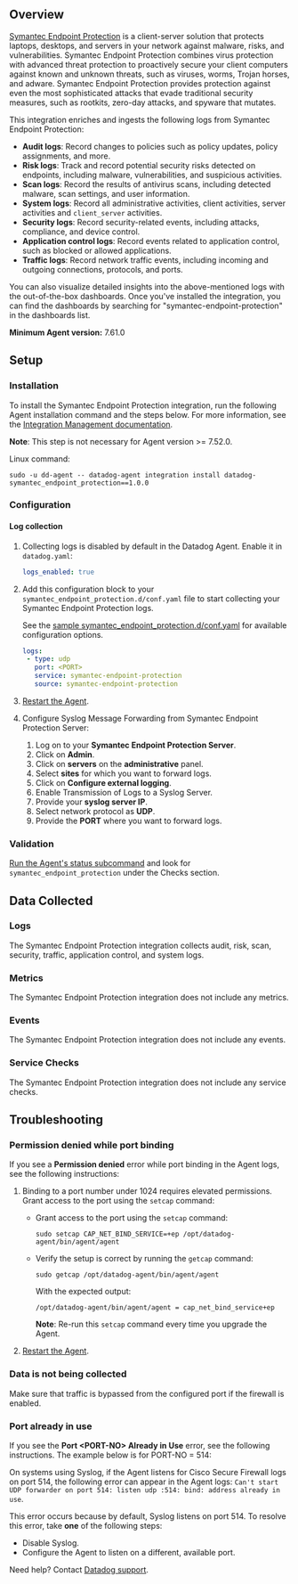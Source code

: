## Overview

[Symantec Endpoint Protection][5] is a client-server solution that protects laptops, desktops, and servers in your network against malware, risks, and vulnerabilities. Symantec Endpoint Protection combines virus protection with advanced threat protection to proactively secure your client computers against known and unknown threats, such as viruses, worms, Trojan horses, and adware. Symantec Endpoint Protection provides protection against even the most sophisticated attacks that evade traditional security measures, such as rootkits, zero-day attacks, and spyware that mutates.

This integration enriches and ingests the following logs from Symantec Endpoint Protection:

- **Audit logs**: Record changes to policies such as policy updates, policy assignments, and more.
- **Risk logs**: Track and record potential security risks detected on endpoints, including malware, vulnerabilities, and suspicious activities.
- **Scan logs**: Record the results of antivirus scans, including detected malware, scan settings, and user information.
- **System logs**: Record all administrative activities, client activities, server activities and `client_server` activities.
- **Security logs**: Record security-related events, including attacks, compliance, and device control.
- **Application control logs**: Record events related to application control, such as blocked or allowed applications.
- **Traffic logs**: Record network traffic events, including incoming and outgoing connections, protocols, and ports.

You can also visualize detailed insights into the above-mentioned logs with the out-of-the-box dashboards. Once you've installed the integration, you can find the dashboards by searching for "symantec-endpoint-protection" in the dashboards list.

**Minimum Agent version:** 7.61.0

## Setup

### Installation

To install the Symantec Endpoint Protection integration, run the following Agent installation command and the steps below. For more information, see the [Integration Management documentation][6].

**Note**: This step is not necessary for Agent version >= 7.52.0.

Linux command:

  ```shell
  sudo -u dd-agent -- datadog-agent integration install datadog-symantec_endpoint_protection==1.0.0
  ```

### Configuration

#### Log collection

1. Collecting logs is disabled by default in the Datadog Agent. Enable it in `datadog.yaml`:

    ```yaml
    logs_enabled: true
    ```

2. Add this configuration block to your `symantec_endpoint_protection.d/conf.yaml` file to start collecting your Symantec Endpoint Protection logs.

    See the [sample symantec_endpoint_protection.d/conf.yaml][6] for available configuration options.

      ```yaml
      logs:
       - type: udp
         port: <PORT>
         service: symantec-endpoint-protection
         source: symantec-endpoint-protection
      ```

3. [Restart the Agent][1].

4. Configure Syslog Message Forwarding from Symantec Endpoint Protection Server:

    1. Log on to your **Symantec Endpoint Protection Server**.
    2. Click on **Admin**.
    3. Click on **servers** on the **administrative** panel.
    4. Select **sites** for which you want to forward logs.
    5. Click on **Configure external logging**.
    6. Enable Transmission of Logs to a Syslog Server.
    7. Provide your **syslog server IP**.
    8. Select network protocol as **UDP**.
    9. Provide the **PORT** where you want to forward logs.

### Validation

[Run the Agent's status subcommand][2] and look for `symantec_endpoint_protection` under the Checks section.

## Data Collected

### Logs

The Symantec Endpoint Protection integration collects audit, risk, scan, security, traffic, application control, and system logs.

### Metrics

The Symantec Endpoint Protection integration does not include any metrics.

### Events

The Symantec Endpoint Protection integration does not include any events.

### Service Checks

The Symantec Endpoint Protection integration does not include any service checks.

## Troubleshooting

### Permission denied while port binding

If you see a **Permission denied** error while port binding in the Agent logs, see the following instructions:

   1. Binding to a port number under 1024 requires elevated permissions. Grant access to the port using the `setcap` command:

      - Grant access to the port using the `setcap` command:

         ```shell
         sudo setcap CAP_NET_BIND_SERVICE=+ep /opt/datadog-agent/bin/agent/agent
         ```

      - Verify the setup is correct by running the `getcap` command:

         ```shell
         sudo getcap /opt/datadog-agent/bin/agent/agent
         ```

         With the expected output:

         ```shell
         /opt/datadog-agent/bin/agent/agent = cap_net_bind_service+ep
         ```

         **Note**: Re-run this `setcap` command every time you upgrade the Agent.

   2. [Restart the Agent][1].

### Data is not being collected

Make sure that traffic is bypassed from the configured port if the firewall is enabled.

### Port already in use

If you see the **Port <PORT-NO\> Already in Use** error, see the following instructions. The example below is for PORT-NO = 514:

On systems using Syslog, if the Agent listens for Cisco Secure Firewall logs on port 514, the following error can appear in the Agent logs: `Can't start UDP forwarder on port 514: listen udp :514: bind: address already in use`.

This error occurs because by default, Syslog listens on port 514. To resolve this error, take **one** of the following steps:

- Disable Syslog.
- Configure the Agent to listen on a different, available port.

Need help? Contact [Datadog support][3].

[1]: https://docs.datadoghq.com/agent/guide/agent-commands/#start-stop-and-restart-the-agent
[2]: https://docs.datadoghq.com/agent/guide/agent-commands/#agent-status-and-information
[3]: https://docs.datadoghq.com/help/
[4]: https://docs.datadoghq.com/agent/
[5]: https://techdocs.broadcom.com/us/en/symantec-security-software/endpoint-security-and-management/endpoint-protection/all/what-is-v45096464-d43e1648.html
[6]: https://docs.datadoghq.com/agent/guide/integration-management/?tab=linux#install